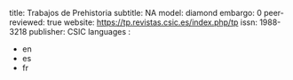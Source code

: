 title: Trabajos de Prehistoria
subtitle: NA
model: diamond
embargo: 0
peer-reviewed: true
website: https://tp.revistas.csic.es/index.php/tp
issn: 1988-3218
publisher: CSIC
languages : 
-  en
-  es
-  fr
